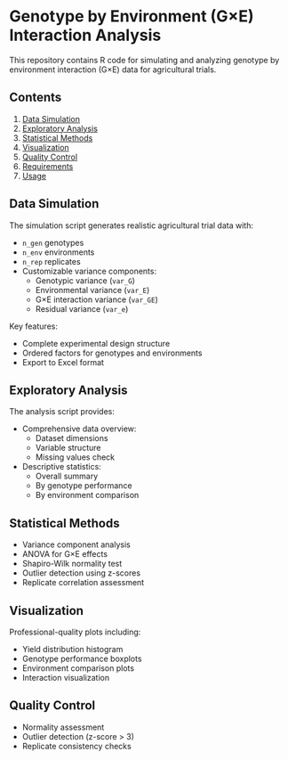 # Genotype by Environment (G×E) Interaction Analysis

This repository contains R code for simulating and analyzing genotype by environment interaction (G×E) data for agricultural trials.

## Contents

1. [Data Simulation](#data-simulation)
2. [Exploratory Analysis](#exploratory-analysis)
3. [Statistical Methods](#statistical-methods)
4. [Visualization](#visualization)
5. [Quality Control](#quality-control)
6. [Requirements](#requirements)
7. [Usage](#usage)

## Data Simulation

The simulation script generates realistic agricultural trial data with:

- `n_gen` genotypes
- `n_env` environments
- `n_rep` replicates
- Customizable variance components:
  - Genotypic variance (`var_G`)
  - Environmental variance (`var_E`)
  - G×E interaction variance (`var_GE`)
  - Residual variance (`var_e`)

Key features:
- Complete experimental design structure
- Ordered factors for genotypes and environments
- Export to Excel format

## Exploratory Analysis

The analysis script provides:

- Comprehensive data overview:
  - Dataset dimensions
  - Variable structure
  - Missing values check
- Descriptive statistics:
  - Overall summary
  - By genotype performance
  - By environment comparison

## Statistical Methods

- Variance component analysis
- ANOVA for G×E effects
- Shapiro-Wilk normality test
- Outlier detection using z-scores
- Replicate correlation assessment

## Visualization

Professional-quality plots including:

- Yield distribution histogram
- Genotype performance boxplots
- Environment comparison plots
- Interaction visualization

## Quality Control

- Normality assessment
- Outlier detection (z-score > 3)
- Replicate consistency checks
